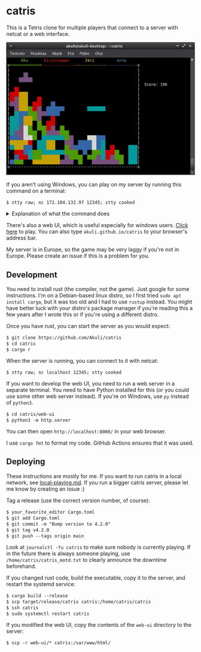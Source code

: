 # catris

This is a Tetris clone for multiple players that connect to a server with netcat or a web interface.

![Screenshot](screenshot.png)

If you aren't using Windows,
you can play on my server by running this command on a terminal:

```
$ stty raw; nc 172.104.132.97 12345; stty cooked
```

<details>
<summary>Explanation of what the command does</summary>

The `stty raw` is needed to send key presses to the server
as you press the keys, without first waiting for you to press Enter.
If you forget it, you will get an error message that tells you to use it.

Here `nc`, short for netcat, opens a TCP connection to my server.
It sends its input (your key presses) to the server
and displays what it receives on the terminal.

On some systems, the `stty` and `nc` commands must be ran at once using e.g. `;` as shown above,
instead of entering them separately.

</details>

There's also a web UI, which is useful especially for windows users.
[Click here](http://172.104.132.97) to play.
You can also type `akuli.github.io/catris` to your browser's address bar.

My server is in Europe, so the game may be very laggy if you're not in Europe.
Please create an issue if this is a problem for you.


## Development

You need to install rust (the compiler, not the game). Just google for some instructions.
I'm on a Debian-based linux distro, so I first tried `sudo apt install cargo`,
but it was too old and I had to use `rustup` instead.
You might have better luck with your distro's package manager
if you're reading this a few years after I wrote this
or if you're using a different distro.

Once you have rust, you can start the server as you would expect:

```
$ git clone https://github.com/Akuli/catris
$ cd catris
$ cargo r
```

When the server is running, you can connect to it with netcat:

```
$ stty raw; nc localhost 12345; stty cooked
```

If you want to develop the web UI, you need to run a web server in a separate terminal.
You need to have Python installed for this (or you could use some other web server instead).
If you're on Windows, use `py` instead of `python3`.

```
$ cd catris/web-ui
$ python3 -m http.server
```

You can then open `http://localhost:8000/` in your web browser.

I use `cargo fmt` to format my code. GitHub Actions ensures that it was used.


## Deploying

These instructions are mostly for me.
If you want to run catris in a local network, see [local-playing.md](local-playing.md).
If you run a bigger catris server, please let me know by creating an issue :)

Tag a release (use the correct version number, of course):

```
$ your_favorite_editor Cargo.toml
$ git add Cargo.toml
$ git commit -m "Bump version to 4.2.0"
$ git tag v4.2.0
$ git push --tags origin main
```

Look at `journalctl -fu catris` to make sure nobody is currently playing.
If in the future there is always someone playing,
use `/home/catris/catris_motd.txt` to clearly announce the downtime beforehand.

If you changed rust code, build the executable, copy it to the server, and restart the systemd service:

```
$ cargo build --release
$ scp target/release/catris catris:/home/catris/catris
$ ssh catris
$ sudo systemctl restart catris
```

If you modified the web UI, copy the contents of the `web-ui` directory to the server:

```
$ scp -r web-ui/* catris:/var/www/html/
```
